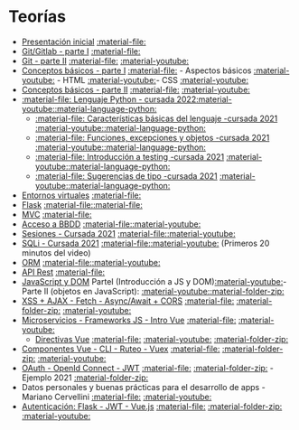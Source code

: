 # Teorías

- [Presentación inicial](presentacion) [:material-file:](presentacion.pdf)
- [Git/Gitlab - parte I](clase1_1) [:material-file:](clase1_1.pdf)
- [Git - parte II](clase1_2) [:material-file:](clase1_2.pdf) [:material-youtube:](https://youtu.be/w931Lo6ab84)
- [Conceptos básicos - parte I](clase2_1) [:material-file:](clase2_1.pdf) - Aspectos básicos [:material-youtube:](https://youtu.be/kZiTbrFHEwI) - HTML [:material-youtube:](https://youtu.be/EUm-HjlsUqk)- CSS [:material-youtube:](https://youtu.be/tb4VVTJym6s)
- [Conceptos básicos - parte II](clase2_2) [:material-file:](clase2_2.pdf) [:material-youtube:](https://youtu.be/djycOfAJ4j4)
- [:material-file: Lenguaje Python - cursada 2022](clase2_Python/clase_Intro_Python_2022.pdf)[:material-youtube:](https://www.youtube.com/watch?v=aOPXeAkovCo&feature=youtu.be)[:material-language-python:](clase2_Python/clase_Intro_Python_2022.ipynb)
	- [:material-file: Características básicas del lenguaje -cursada 2021](clase2_Python/clase_Intro_Python_2021.pdf) [:material-youtube:](https://www.youtube.com/watch?v=T_V0ncHIqWU&feature=youtu.be)[:material-language-python:](clase2_Python/clase_Intro_Python_2021.ipynb)
	- [:material-file: Funciones, excepciones y objetos -cursada 2021](clase2_Python/clase_Python_cont_2021.pdf) [:material-youtube:](https://www.youtube.com/watch?v=yEcDcOLF2fA)[:material-language-python:](clase2_Python/clase_Python_cont_2021.ipynb)
	- [:material-file: Introducción a testing -cursada 2021](clase2_Python/clase_Python_testing.pdf) [:material-youtube:](https://www.youtube.com/watch?v=CWo77mw0Vfw)[:material-language-python:](clase2_Python/clase_Python_testing.ipynb)
	- [:material-file: Sugerencias de tipo -cursada 2021](clase2_Python/clase_Python_type_hints.pdf) [:material-youtube:](https://www.youtube.com/watch?v=vQXYmX-DQEo&feature=youtu.be)[:material-language-python:](clase2_Python/clase_Python_type_hints.ipynb)
- [Entornos virtuales](clase3_1) [:material-file:](clase3_1.pdf)
- [Flask](clase3_2) [:material-file:](clase3_2.pdf)[:material-file:](clase3.zip)
- [MVC](clase4_1) [:material-file:](clase4_1.pdf)
- [Acceso a BBDD](clase5_1) [:material-file:](clase5_1.pdf)[:material-youtube:](https://youtu.be/5vW_EVYzz5k)
- [Sesiones - Cursada 2021](clase5_2) [:material-file:](clase5_2.pdf)[:material-youtube:](https://youtu.be/JkErOGTn9yY)
- [SQLi - Cursada 2021](clase5_3) [:material-file:](clase5_3.pdf)[:material-youtube:](https://youtu.be/OtBF-WUOtO4) (Primeros 20 minutos del video)
- [ORM](clase5_4) [:material-file:](clase5_4.pdf)[:material-youtube:](https://youtu.be/F9C7aG6XNks)
- [API Rest](clase6_1) [:material-file:](clase6_1.pdf)
- [JavaScript y DOM](clase6_2) ParteI (Introducción a JS y DOM)[:material-youtube:](https://youtu.be/c72-gbvxY-Q)- Parte II (objetos en  JavaScript): [:material-youtube:](https://youtu.be/qd8hhh7O8eQ)[:material-folder-zip:](clase6_2.zip)
- [XSS + AJAX - Fetch - Async/Await + CORS](clase7) [:material-file:](clase7.pdf) [:material-folder-zip:](clase7.zip) [:material-youtube:](https://youtu.be/4EcKf0fxC_Q)
- [Microservicios - Frameworks JS - Intro Vue](clase8) [:material-file:](clase8.pdf) [:material-youtube:](https://youtu.be/iwSOPjo01b8)
	- [Directivas Vue](clase8_2)  [:material-file:](clase8_2.pdf) [:material-youtube:](https://youtu.be/YUnBBnn2u9k) [:material-folder-zip:](clase8.zip)
- [Componentes Vue - CLI - Ruteo - Vuex](clase9) [:material-file:](clase9.pdf) [:material-folder-zip:](clase9.zip) [:material-youtube:](https://youtu.be/9RE5hVdSsZw)
- [OAuth - OpenId Connect - JWT](clase10_1) [:material-file:](clase10_1.pdf) [:material-folder-zip:](clase10_1.zip) - Ejemplo 2021 [:material-folder-zip:](clase10_2.zip)
- Datos personales  y buenas prácticas para el desarrollo de apps - Mariano Cervellini [:material-file:](Datos-Personales_Politica-de-Privacidad_TyC_UNLP-Informatica-2022.pdf) [:material-youtube:](https://youtu.be/DZZax_TIWrw)
- [Autenticación: Flask - JWT - Vue.js](clase11) [:material-file:](clase11.pdf) [:material-folder-zip:](clase11.zip) [:material-youtube:](https://youtu.be/IXtBfqVLf0w)